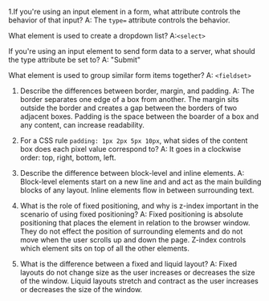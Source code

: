 1.If you're using an input element in a form, what attribute controls the behavior of that input?
A: The `type=` attribute controls the behavior.

What element is used to create a dropdown list?
A:`<select>`

If you're using an input element to send form data to a server, what should the type attribute be set to?
A: "Submit"

What element is used to group similar form items together?
A: `<fieldset>`

1.  Describe the differences between border, margin, and padding.
A: The border separates one edge of a box from another. The margin sits outside the border and creates a gap between the borders of two adjacent boxes. Padding is the space between the boarder of a box and any content, can increase readability.

2.  For a CSS rule `padding: 1px 2px 5px 10px`, what sides of the content box does each pixel value correspond to?
A: It goes in a clockwise order: top, right, bottom, left.

3.  Describe the difference between block-level and inline elements.
A: Block-level elements start on a new line and and act as the main building blocks of any layout. Inline elements flow in between surrounding text.

4.  What is the role of fixed positioning, and why is z-index important in the scenario of using fixed positioning?
A: Fixed positioning is absolute positioning that places the element in relation to the browser window. They do not effect the position of surrounding elements and do not move when the user scrolls up and down the page. Z-index controls which element sits on top of all the other elements.

5.  What is the difference between a fixed and liquid layout?
A: Fixed layouts do not change size as the user increases or decreases the size of the window. Liquid layouts stretch and contract as the user increases or decreases the size of the window.
